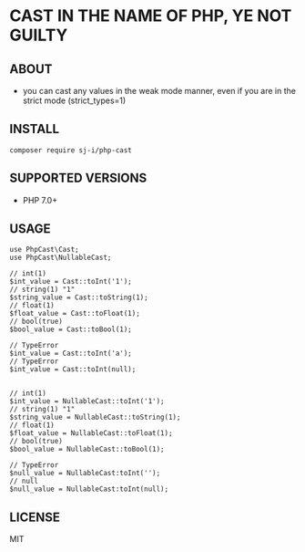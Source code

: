 # CAST IN THE NAME OF PHP, YE NOT GUILTY
## ABOUT
- you can cast any values in the weak mode manner, even if you are in the strict mode (strict_types=1)

## INSTALL
```
composer require sj-i/php-cast
```

## SUPPORTED VERSIONS
- PHP 7.0+

## USAGE

```
use PhpCast\Cast;
use PhpCast\NullableCast;

// int(1)
$int_value = Cast::toInt('1');
// string(1) "1"
$string_value = Cast::toString(1);
// float(1)
$float_value = Cast::toFloat(1);
// bool(true)
$bool_value = Cast::toBool(1);

// TypeError
$int_value = Cast::toInt('a');
// TypeError
$int_value = Cast::toInt(null);


// int(1)
$int_value = NullableCast::toInt('1');
// string(1) "1"
$string_value = NullableCast::toString(1);
// float(1)
$float_value = NullableCast::toFloat(1);
// bool(true)
$bool_value = NullableCast::toBool(1);

// TypeError
$null_value = NullableCast:toInt('');
// null
$null_value = NullableCast:toInt(null);
```

## LICENSE
MIT